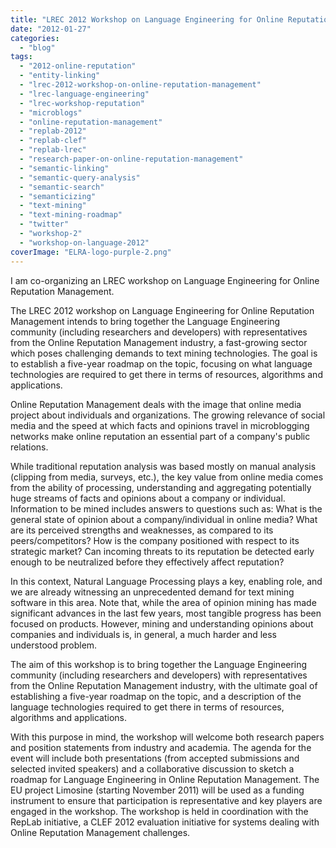 ```yaml
---
title: "LREC 2012 Workshop on Language Engineering for Online Reputation Management"
date: "2012-01-27"
categories:
  - "blog"
tags:
  - "2012-online-reputation"
  - "entity-linking"
  - "lrec-2012-workshop-on-online-reputation-management"
  - "lrec-language-engineering"
  - "lrec-workshop-reputation"
  - "microblogs"
  - "online-reputation-management"
  - "replab-2012"
  - "replab-clef"
  - "replab-lrec"
  - "research-paper-on-online-reputation-management"
  - "semantic-linking"
  - "semantic-query-analysis"
  - "semantic-search"
  - "semanticizing"
  - "text-mining"
  - "text-mining-roadmap"
  - "twitter"
  - "workshop-2"
  - "workshop-on-language-2012"
coverImage: "ELRA-logo-purple-2.png"
---
```


I am co-organizing an LREC workshop on Language Engineering for Online Reputation Management.

The LREC 2012 workshop on Language Engineering for Online Reputation Management intends to bring together the Language Engineering community (including researchers and developers) with representatives from the Online Reputation Management industry, a fast-growing sector which poses challenging demands to text mining technologies. The goal is to establish a five-year roadmap on the topic, focusing on what language technologies are required to get there in terms of resources, algorithms and applications.

Online Reputation Management deals with the image that online media project about individuals and organizations. The growing relevance of social media and the speed at which facts and opinions travel in microblogging networks make online reputation an essential part of a company's public relations.

While traditional reputation analysis was based mostly on manual analysis (clipping from media, surveys, etc.), the key value from online media comes from the ability of processing, understanding and aggregating potentially huge streams of facts and opinions about a company or individual. Information to be mined includes answers to questions such as: What is the general state of opinion about a company/individual in online media? What are its perceived strengths and weaknesses, as compared to its peers/competitors? How is the company positioned with respect to its strategic market? Can incoming threats to its reputation be detected early enough to be neutralized before they effectively affect reputation?

In this context, Natural Language Processing plays a key, enabling role, and we are already witnessing an unprecedented demand for text mining software in this area. Note that, while the area of opinion mining has made significant advances in the last few years, most tangible progress has been focused on products. However, mining and understanding opinions about companies and individuals is, in general, a much harder and less understood problem.

The aim of this workshop is to bring together the Language Engineering community (including researchers and developers) with representatives from the Online Reputation Management industry, with the ultimate goal of establishing a five-year roadmap on the topic, and a description of the language technologies required to get there in terms of resources, algorithms and applications.

With this purpose in mind, the workshop will welcome both research papers and position statements from industry and academia. The agenda for the event will include both presentations (from accepted submissions and selected invited speakers) and a collaborative discussion to sketch a roadmap for Language Engineering in Online Reputation Management. The EU project Limosine (starting November 2011) will be used as a funding instrument to ensure that participation is representative and key players are engaged in the workshop. The workshop is held in coordination with the RepLab initiative, a CLEF 2012 evaluation initiative for systems dealing with Online Reputation Management challenges.
